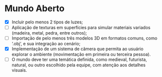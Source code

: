 # Mundo Aberto

- [x] Incluir pelo menos 2 tipos de luzes;
- [ ] Aplicação de texturas em superfícies para simular materiais variados (madeira, metal, pedra, entre outros);
- [ ] Importação de pelo menos três modelos 3D em formatos comuns, como ‘.obj‘, e sua integração ao cenário;
- [x] Implementação de um sistema de câmera que permita ao usuário explorar o ambiente (movimentação em primeira ou terceira pessoa).
- [ ] O mundo deve ter uma temática definida, como medieval, futurista, natural, ou outro escolhido pela equipe, com atenção aos detalhes visuais.
